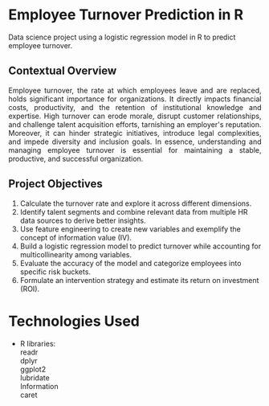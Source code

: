 # Employee Turnover Prediction in R
Data science project using a logistic regression model in R to predict employee turnover.

## Contextual Overview

<p align="justify">Employee turnover, the rate at which employees leave and are replaced, holds significant importance for organizations. It directly impacts financial costs, productivity, and the retention of institutional knowledge and expertise. High turnover can erode morale, disrupt customer relationships, and challenge talent acquisition efforts, tarnishing an employer's reputation. Moreover, it can hinder strategic initiatives, introduce legal complexities, and impede diversity and inclusion goals. In essence, understanding and managing employee turnover is essential for maintaining a stable, productive, and successful organization.</p>

## Project Objectives

1. Calculate the turnover rate and explore it across different dimensions.
2. Identify talent segments and combine relevant data from multiple HR data sources to derive better insights.
3. Use feature engineering to create new variables and exemplify the concept of information value (IV).
4. Build a logistic regression model to predict turnover while accounting for multicollinearity among variables.
5. Evaluate the accuracy of the model and categorize employees into specific risk buckets.
6. Formulate an intervention strategy and estimate its return on investment (ROI).

# Technologies Used

- R libraries: <br>
  readr <br>
  dplyr <br>
  ggplot2 <br>
  lubridate <br>
  Information <br>
  caret
